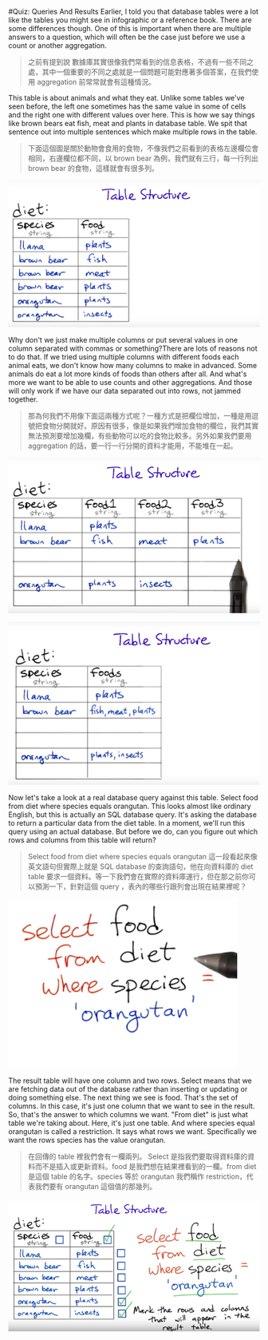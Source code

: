 #Quiz: Queries And Results
Earlier, I told you that database tables were a lot like the tables you might see in infographic or a reference book. There are some differences though. One of this is important when there are multiple answers to a question, which will often be the case just before we use a count or another aggregation.
>之前有提到說 數據庫其實很像我們常看到的信息表格，不過有一些不同之處，其中一個重要的不同之處就是一個問題可能對應著多個答案，在我們使用 aggregation 前常常就會有這種情況。


This table is about animals and what they eat. Unlike some tables we've seen before, the left one sometimes has the same value in some of cells and the right one with different values over here. This is how we say things like brown bears eat fish, meat and plants in database table. We spit that sentence out into multiple sentences which make multiple rows in the table.
>下面這個圖是關於動物會食用的食物，不像我們之前看到的表格左邊欄位會相同，右邊欄位都不同，以 brown bear 為例，我們就有三行，每一行列出 brown bear 的食物，這樣就會有很多列。

![](/assets/queriesAndResluts_1.png)

Why don't we just make multiple columns or put several values in one column separated with commas or something?There are lots of reasons not to do that. If we tried using multiple columns with different foods each animal eats, we don't know how many columns to make in advanced. Some animals do eat a lot more kinds of foods than others after all. And what's more we want to be able to use counts and other aggregations. And those will only work if we have our data separated out into rows, not jammed together.
>那為何我們不用像下面這兩種方式呢？一種方式是把欄位增加，一種是用逗號把食物分開就好。原因有很多，像是如果我們增加食物的欄位，我們其實無法預測要增加幾欄，有些動物可以吃的食物比較多。另外如果我們要用 aggregation 的話，要一行一行分開的資料才能用，不能堆在一起。

![](/assets/queriesAndResluts_2.png)

![](/assets/queriesAndResluts_3.png)

Now let's take a look at a real database query against this table. Select food from diet where species equals orangutan. This looks almost like ordinary English, but this is actually an SQL database query. It's asking the database to return a particular data from the diet table. In a moment, we'll run this query using an actual database. But before we do, can you figure out which rows and columns from this table will return?
>Select food from diet where species equals orangutan 這一段看起來像英文語句但實際上就是 SQL database 的查詢語句，他在向資料庫的 diet table 要求一個資料。等一下我們會在實際的資料庫運行，但在那之前你可以預測一下，針對這個 query ，表內的哪些行跟列會出現在結果裡呢？

![](/assets/queriesAndResluts_4.png)

The result table will have one column and two rows. Select means that we are fetching data out of the database rather than inserting or updating or doing something else. The next thing we see is food. That's the set of columns. In this case, it's just one column that we want to see in the result. So, that's the answer to which columns we want. "From diet" is just what table we're taking about. Here, it's just one table. And where species equal orangutan is called a restriction. It says what rows we want. Specifically we want the rows species has the value orangutan.
>在回傳的 table 裡我們會有一欄兩列。 Select 是指我們要取得資料庫的資料而不是插入或更新資料。food 是我們想在結果裡看到的一欄。from diet 是這個 table 的名字。species 等於 orangutan 我們稱作 restriction，代表我們要有 orangutan 這個值的那幾列。

![](/assets/queriesAndResluts_5.png)


